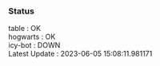 ### Status


table : OK  
hogwarts : OK  
icy-bot : DOWN  
Latest Update : 2023-06-05 15:08:11.981171
